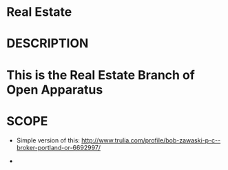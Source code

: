 Real Estate
===
DESCRIPTION
===
This is the Real Estate Branch of Open Apparatus
===
SCOPE
===
+ Simple version of this: http://www.trulia.com/profile/bob-zawaski-p-c--broker-portland-or-6692997/

+





